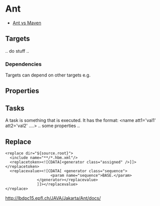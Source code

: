 # Ant

  * [Ant vs Maven](/wiki/ant_vs_maven)

  <project name="<name of the project>">
    <property name="source.root" value="src"/>
  </project>




## Targets
  <target name="<name>" description="<description">
    .. do stuff ..
  </target>

### Dependencies
Targets can depend on other targets e.g.
  <target name="A"/>
  <target name="B" depends="A"/>
  <target name="C" depends="B"/>
  <target name="D" depends="C,B,A"/>

## Properties
<property name="//name//" value="//value//"/>

## Tasks
A task is something that is executed.  It has the format:
  <name att1='val1' att2='val2' ....>
    .. some properties ..
  </name>


## Replace
    <replace dir="${source.root}">
      <include name="**/*.hbm.xml"/>
      <replacetoken><![CDATA[<generator class="assigned" />]]></replacetoken>
      <replacevalue><![CDATA[ <generator class="sequence">
         			    <param name="sequence">BASE.</param>
			      </generator></replacevalue>
			      ]]></replacevalue>
    </replace>
    

http://lbdpc15.epfl.ch/JAVA/Jakarta/Ant/docs/